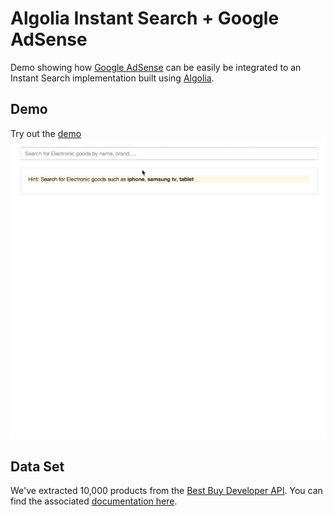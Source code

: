 # Algolia Instant Search + Google AdSense
Demo showing how [Google AdSense](https://developers.google.com/custom-search-ads/) can be easily be integrated to an Instant Search implementation built using [Algolia](http://www.google.com).

## Demo
Try out the [demo](https://demo.algolia.com/examples/instant-search-google-adsense/) 
![Instant search + Adsense](preview.gif)


## Data Set

We've extracted 10,000 products from the [Best Buy Developer API](https://developer.bestbuy.com/). You can find the associated [documentation here](https://github.com/algolia/instant-search-demo).

